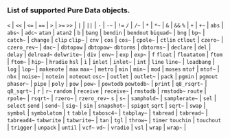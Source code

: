 ### List of supported Pure Data objects.

`<` | `<<` | `<=` | `==` | `>` | `>=`
`>>` | `|` | `||` | `-` | `-~` | `!=`
`/` | `/~` | `*` | `*~` | `&` | `&&`
`%` | `+` | `+~` | `abs` | `abs~` | `adc~`
`atan` | `atan2` | `b` | `bang` | `bendin` | `bendout`
`biquad~` | `bng` | `bp~` | `catch~` | `change` | `clip`
`clip~` | `cnv` | `cos` | `cos~` | `cpole~` | `ctlin`
`ctlout` | `czero~` | `czero_rev~` | `dac~` | `dbtopow` | `dbtopow~`
`dbtorms` | `dbtorms~` | `declare` | `del` | `delay` | `delread~`
`delwrite~` | `div` | `env~` | `exp` | `exp~` | `f`
`float` | `floatatom` | `ftom` | `ftom~` | `hip~` | `hradio`
`hsl` | `i` | `inlet` | `inlet~` | `int` | `line`
`line~` | `loadbang` | `log` | `lop~` | `makenote` | `max`
`max~` | `metro` | `min` | `min~` | `mod` | `moses`
`mtof` | `mtof~` | `nbx` | `noise~` | `notein` | `noteout`
`osc~` | `outlet` | `outlet~` | `pack` | `pgmin` | `pgmout`
`phasor~` | `pipe` | `poly` | `pow` | `pow~` | `powtodb`
`powtodb~` | `print` | `q8_rsqrt~` | `q8_sqrt~` | `r` | `r~`
`random` | `receive` | `receive~` | `rmstodb` | `rmstodb~`
`route` | `rpole~` | `rsqrt~` | `rzero~` | `rzero_rev~`
`s` | `s~` | `samphold~` | `samplerate~` | `sel` | `select`
`send` | `send~` | `sig~` | `sin` | `snapshot~` | `spigot`
`sqrt` | `sqrt~` | `swap` | `symbol` | `symbolatom` | `t`
`table` | `tabosc4~` | `tabplay~` | `tabread` | `tabread~` | `tabread4~`
`tabwrite` | `tabwrite~` | `tan` | `tgl` | `throw~` | `timer`
`touchin` | `touchout` | `trigger` | `unpack` | `until` | `vcf~`
`vd~` | `vradio` | `vsl` | `wrap` | `wrap~` | 
